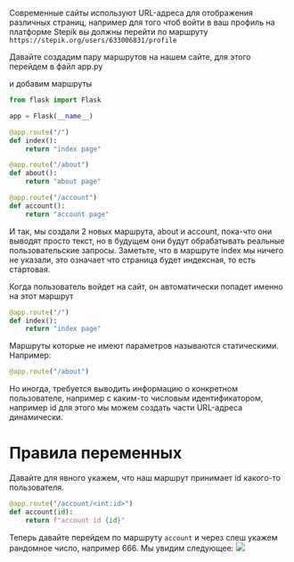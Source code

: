 Современные сайты используют URL-адреса для отображения различных страниц, например для того чтоб войти в ваш профиль на платформе
Stepik вы должны перейти по маршруту ```https://stepik.org/users/633006831/profile```

Давайте создадим пару маршрутов на нашем сайте, для этого перейдем в файл app.py

и добавим маршруты

```python
from flask import Flask

app = Flask(__name__)

@app.route("/")
def index():
    return "index page"

@app.route("/about")
def about():
    return "about page"

@app.route("/account")
def account():
    return "account page"
```

И так, мы создали 2 новых маршрута, about и account, пока-что они выводят просто текст, но в будущем они будут обрабатывать реальные
пользовательские запросы. Заметьте, что в маршруте index мы ничего не указали, это означает что страница будет индексная, то есть стартовая.

Когда пользователь войдет на сайт, он автоматически попадет именно на этот маршрут

```python
@app.route("/")
def index():
    return "index page"
```

Маршруты которые не имеют параметров называются статическими. Например:
```python
@app.route("/about")
```

Но иногда, требуется выводить информацию о конкретном пользователе, например с каким-то числовым идентификатором, например id
для этого мы можем создать части URL-адреса динамически.

# Правила переменных 

Давайте для явного укажем, что наш маршрут принимает id какого-то пользователя.
```python
@app.route("/account/<int:id>")
def account(id):
    return f"account id {id}"
```

Теперь давайте перейдем по маршруту ```account``` и через слеш укажем рандомное число, например 666.
Мы увидим следующее:
![](/home/linus/Flask-Doc/part2)